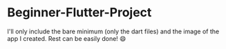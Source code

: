 # Beginner-Flutter-Project
I'll only include the bare minimum (only the dart files) and the image of the app I created. Rest can be easily done! 😄
